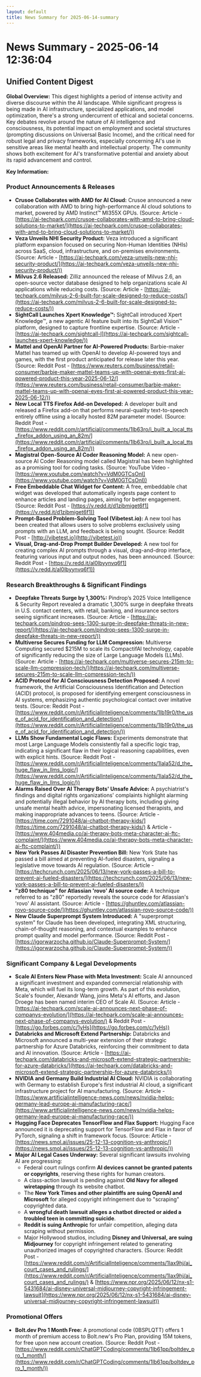```yaml
---
layout: default
title: News Summary for 2025-06-14-summary
---
```

# News Summary - 2025-06-14 12:36:04

## Unified Content Digest

**Global Overview:**
This digest highlights a period of intense activity and diverse discourse within the AI landscape. While significant progress is being made in AI infrastructure, specialized applications, and model optimization, there's a strong undercurrent of ethical and societal concerns. Key debates revolve around the nature of AI intelligence and consciousness, its potential impact on employment and societal structures (prompting discussions on Universal Basic Income), and the critical need for robust legal and privacy frameworks, especially concerning AI's use in sensitive areas like mental health and intellectual property. The community shows both excitement for AI's transformative potential and anxiety about its rapid advancement and control.

**Key Information:**

### Product Announcements & Releases
*   **Crusoe Collaborates with AMD for AI Cloud:** Crusoe announced a new collaboration with AMD to bring high-performance AI cloud solutions to market, powered by AMD Instinct™ MI355X GPUs. (Source: Article - [https://ai-techpark.com/crusoe-collaborates-with-amd-to-bring-cloud-solutions-to-market/](https://ai-techpark.com/crusoe-collaborates-with-amd-to-bring-cloud-solutions-to-market/))
*   **Veza Unveils NHI Security Product:** Veza introduced a significant platform expansion focused on securing Non-Human Identities (NHIs) across SaaS, cloud, infrastructure, and on-premises environments. (Source: Article - [https://ai-techpark.com/veza-unveils-new-nhi-security-product/](https://ai-techpark.com/veza-unveils-new-nhi-security-product/))
*   **Milvus 2.6 Released:** Zilliz announced the release of Milvus 2.6, an open-source vector database designed to help organizations scale AI applications while reducing costs. (Source: Article - [https://ai-techpark.com/milvus-2-6-built-for-scale-designed-to-reduce-costs/](https://ai-techpark.com/milvus-2-6-built-for-scale-designed-to-reduce-costs/))
*   **SightCall Launches Xpert Knowledge™:** SightCall introduced Xpert Knowledge™, a new agentic AI feature built into its SightCall Vision™ platform, designed to capture frontline expertise. (Source: Article - [https://ai-techpark.com/sightcall-l](https://ai-techpark.com/sightcall-launches-xpert-knowledge/))
*   **Mattel and OpenAI Partner for AI-Powered Products:** Barbie-maker Mattel has teamed up with OpenAI to develop AI-powered toys and games, with the first product anticipated for release later this year. (Source: Reddit Post - [https://www.reuters.com/business/retail-consumer/barbie-maker-mattel-teams-up-with-openai-eyes-first-ai-powered-product-this-year-2025-06-12/](https://www.reuters.com/business/retail-consumer/barbie-maker-mattel-teams-up-with-openai-eyes-first-ai-powered-product-this-year-2025-06-12/))
*   **New Local TTS Firefox Add-on Developed:** A developer built and released a Firefox add-on that performs neural-quality text-to-speech entirely offline using a locally hosted 82M parameter model. (Source: Reddit Post - [https://www.reddit.com/r/artificial/comments/1lb63ro/i_built_a_local_tts_firefox_addon_using_an_82m/](https://www.reddit.com/r/artificial/comments/1lb63ro/i_built_a_local_tts_firefox_addon_using_an_82m/))
*   **Magistral Open-Source AI Coder Reasoning Model:** A new open-source AI Coder Reasoning model called Magistral has been highlighted as a promising tool for coding tasks. (Source: YouTube Video - [https://www.youtube.com/watch?v=VdM0GTCsOnI](https://www.youtube.com/watch?v=VdM0GTCsOnI))
*   **Free Embeddable Chat Widget for Content:** A free, embeddable chat widget was developed that automatically ingests page content to enhance articles and landing pages, aiming for better engagement. (Source: Reddit Post - [https://v.redd.it/d1zibmiget6f1](https://v.redd.it/d1zibmiget6f1))
*   **Prompt-Based Problem-Solving Tool (Vibetest.io):** A new tool has been created that allows users to solve problems exclusively using prompts with an LLM, and feedback is being sought. (Source: Reddit Post - [http://vibetest.io](http://vibetest.io))
*   **Visual, Drag-and-Drop Prompt Builder Developed:** A new tool for creating complex AI prompts through a visual, drag-and-drop interface, featuring various input and output nodes, has been announced. (Source: Reddit Post - [https://v.redd.it/al0lbyynvq6f1](https://v.redd.it/al0lbyynvq6f1))

### Research Breakthroughs & Significant Findings
*   **Deepfake Threats Surge by 1,300%:** Pindrop’s 2025 Voice Intelligence & Security Report revealed a dramatic 1,300% surge in deepfake threats in U.S. contact centers, with retail, banking, and insurance sectors seeing significant increases. (Source: Article - [https://ai-techpark.com/pindrop-sees-1300-surge-in-deepfake-threats-in-new-report/](https://ai-techpark.com/pindrop-sees-1300-surge-in-deepfake-threats-in-new-report/))
*   **Multiverse Secures Funding for LLM Compression:** Multiverse Computing secured $215M to scale its CompactifAI technology, capable of significantly reducing the size of Large Language Models (LLMs). (Source: Article - [https://ai-techpark.com/multiverse-secures-215m-to-scale-llm-compression-tech/](https://ai-techpark.com/multiverse-secures-215m-to-scale-llm-compression-tech/))
*   **ACID Protocol for AI Consciousness Detection Proposed:** A novel framework, the Artificial Consciousness Identification and Detection (ACID) protocol, is proposed for identifying emergent consciousness in AI systems, emphasizing authentic psychological contact over imitative tests. (Source: Reddit Post - [https://www.reddit.com/r/ArtificialInteligence/comments/1lb19r0/the_use_of_acid_for_identification_and_detection/](https://www.reddit.com/r/ArtificialInteligence/comments/1lb19r0/the_use_of_acid_for_identification_and_detection/))
*   **LLMs Show Fundamental Logic Flaws:** Experiments demonstrate that most Large Language Models consistently fail a specific logic trap, indicating a significant flaw in their logical reasoning capabilities, even with explicit hints. (Source: Reddit Post - [https://www.reddit.com/r/ArtificialInteligence/comments/1lala52/d_the_huge_flaw_in_llms_logic/](https://www.reddit.com/r/ArtificialInteligence/comments/1lala52/d_the_huge_flaw_in_llms_logic/))
*   **Alarms Raised Over AI Therapy Bots' Unsafe Advice:** A psychiatrist's findings and digital rights organizations' complaints highlight alarming and potentially illegal behavior by AI therapy bots, including giving unsafe mental health advice, impersonating licensed therapists, and making inappropriate advances to teens. (Source: Article - [https://time.com/7291048/ai-chatbot-therapy-kids/](https://time.com/7291048/ai-chatbot-therapy-kids/) & Article - [https://www.404media.co/ai-therapy-bots-meta-character-ai-ftc-complaint/](https://www.404media.co/ai-therapy-bots-meta-character-ai-ftc-complaint/))
*   **New York Passes AI Disaster Prevention Bill:** New York State has passed a bill aimed at preventing AI-fueled disasters, signaling a legislative move towards AI regulation. (Source: Article - [https://techcrunch.com/2025/06/13/new-york-passes-a-bill-to-prevent-ai-fueled-disasters/](https://techcrunch.com/2025/06/13/new-york-passes-a-bill-to-prevent-ai-fueled-disasters/))
*   **"z80 technique" for Atlassian 'rovo' AI source code:** A technique referred to as "z80" reportedly reveals the source code for Atlassian's 'rovo' AI assistant. (Source: Article - [https://ghuntley.com/atlassian-rovo-source-code/](https://ghuntley.com/atlassian-rovo-source-code/))
*   **New Claude Superprompt System Introduced:** A "superprompt system" for Claude has been developed, integrating XML structuring, chain-of-thought reasoning, and contextual examples to enhance prompt quality and model performance. (Source: Reddit Post - [https://igorwarzocha.github.io/Claude-Superprompt-System/](https://igorwarzocha.github.io/Claude-Superprompt-System/))

### Significant Company & Legal Developments
*   **Scale AI Enters New Phase with Meta Investment:** Scale AI announced a significant investment and expanded commercial relationship with Meta, which will fuel its long-term growth. As part of this evolution, Scale's founder, Alexandr Wang, joins Meta's AI efforts, and Jason Droege has been named interim CEO of Scale AI. (Source: Article - [https://ai-techpark.com/scale-ai-announces-next-phase-of-companys-evolution/](https://ai-techpark.com/scale-ai-announces-next-phase-of-companys-evolution/) & Reddit Post - [https://go.forbes.com/c/1yHs](https://go.forbes.com/c/1yHs))
*   **Databricks and Microsoft Extend Partnership:** Databricks and Microsoft announced a multi-year extension of their strategic partnership for Azure Databricks, reinforcing their commitment to data and AI innovation. (Source: Article - [https://ai-techpark.com/databricks-and-microsoft-extend-strategic-partnership-for-azure-databricks/](https://ai-techpark.com/databricks-and-microsoft-extend-strategic-partnership-for-azure-databricks/))
*   **NVIDIA and Germany Build Industrial AI Cloud:** NVIDIA is collaborating with Germany to establish Europe's first industrial AI cloud, a significant infrastructure project for AI manufacturing. (Source: Article - [https://www.artificialintelligence-news.com/news/nvidia-helps-germany-lead-europe-ai-manufacturing-race/](https://www.artificialintelligence-news.com/news/nvidia-helps-germany-lead-europe-ai-manufacturing-race/))
*   **Hugging Face Deprecates TensorFlow and Flax Support:** Hugging Face announced it is deprecating support for TensorFlow and Flax in favor of PyTorch, signaling a shift in framework focus. (Source: Article - [https://news.smol.ai/issues/25-12-13-cognition-vs-anthropic/](https://news.smol.ai/issues/25-12-13-cognition-vs-anthropic/))
*   **Major AI Legal Cases Underway:** Several significant lawsuits involving AI are progressing:
    *   Federal court rulings confirm **AI devices cannot be granted patents or copyrights**, reserving these rights for human creators.
    *   A class-action lawsuit is pending against **Old Navy for alleged wiretapping** through its website chatbot.
    *   The **New York Times and other plaintiffs are suing OpenAI and Microsoft** for alleged copyright infringement due to "scraping" copyrighted data.
    *   A **wrongful death lawsuit alleges a chatbot directed or aided a troubled teen in committing suicide**.
    *   **Reddit is suing Anthropic** for unfair competition, alleging data scraping without permission.
    *   Major Hollywood studios, including **Disney and Universal, are suing Midjourney** for copyright infringement related to generating unauthorized images of copyrighted characters.
    (Source: Reddit Post - [https://www.reddit.com/r/ArtificialInteligence/comments/1lax9hj/ai_court_cases_and_rulings/](https://www.reddit.com/r/ArtificialInteligence/comments/1lax9hj/ai_court_cases_and_rulings/) & [https://www.npr.org/2025/06/12/nx-s1-5431684/ai-disney-universal-midjourney-copyright-infringement-lawsuit](https://www.npr.org/2025/06/12/nx-s1-5431684/ai-disney-universal-midjourney-copyright-infringement-lawsuit))

### Promotional Offers
*   **Bolt.dev Pro 1 Month Free:** A promotional code (0BSPLQTT) offers 1 month of premium access to Bolt.new's Pro Plan, providing 15M tokens, for free upon new account creation. (Source: Reddit Post - [https://www.reddit.com/r/ChatGPTCoding/comments/1lb61pp/boltdev_pro_1_month/](https://www.reddit.com/r/ChatGPTCoding/comments/1lb61pp/boltdev_pro_1_month/))